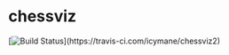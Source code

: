 # chessviz
[![Build Status](https://travis-ci.com/icymane/chessviz2.svg?branch=ma..)](https://travis-ci.com/icymane/chessviz2)

